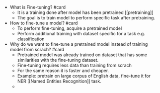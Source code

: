 - What is Fine-tuning? #card
	- It is a training done after model has been pretrained [[pretraining]]
	- The goal is to train model to perform specific task after pretraining.
- How to fine-tune a model? #card
	- To perform fine-tuning, acquire a pretrained model
	- Perform additional training with dataset specific for a task e.g. classification
- Why do we want to fine-tune a pretrained model instead of training model from scrach? #card
	- Pretrained model was already trained on dataset that has some similarities with the fine-tuning dataset.
	- Fine-tuning requires less data than training from scrach
	- For the same reason it is faster and cheaper.
	- Example: pretrain on large corpus of English data, fine-tune it for NER [[Named Entities Recognition]] task.
	-